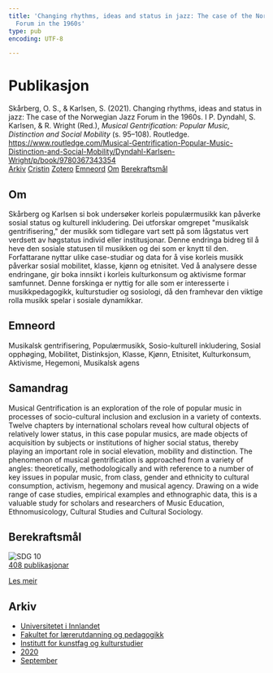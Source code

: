 ```yaml
---
title: 'Changing rhythms, ideas and status in jazz: The case of the Norwegian Jazz
  Forum in the 1960s'
type: pub
encoding: UTF-8

---
```

<h1>Publikasjon</h1>
<article id="csl-bib-container-KZ4KNIIX" class="csl-bib-container">
  <div class="csl-bib-body"> <div class="csl-entry">Skårberg, O. S., &#38; Karlsen, S. (2021). Changing rhythms, ideas and status in jazz: The case of the Norwegian Jazz Forum in the 1960s. I P. Dyndahl, S. Karlsen, &#38; R. Wright (Red.), <i>Musical Gentrification: Popular Music, Distinction and Social Mobility</i> (s. 95–108). Routledge. <a href="https://www.routledge.com/Musical-Gentrification-Popular-Music-Distinction-and-Social-Mobility/Dyndahl-Karlsen-Wright/p/book/9780367343354">https://www.routledge.com/Musical-Gentrification-Popular-Music-Distinction-and-Social-Mobility/Dyndahl-Karlsen-Wright/p/book/9780367343354</a></div> </div>
  <div class="csl-bib-buttons">
    <a href="#taxonomy-article-KZ4KNIIX" alt="archive" class="csl-bib-button">Arkiv</a>
    <a href="https://app.cristin.no/results/show.jsf?id=1827948" alt="Cristin" class="csl-bib-button">Cristin</a>
    <a href="http://zotero.org/groups/5881554/items/KZ4KNIIX" alt="Zotero" class="csl-bib-button">Zotero</a>
    <a href="#keywords-article-KZ4KNIIX" alt="keywords" class="csl-bib-button">Emneord</a>
    <a href="#about-article-KZ4KNIIX" alt="about_pub" class="csl-bib-button">Om</a>
    <a href="#sdg-article-KZ4KNIIX" alt="sdg" class="csl-bib-button">Berekraftsmål</a>
  </div>
  <div id="csl-bib-meta-container-KZ4KNIIX"></div>
</article>
<div id="csl-bib-meta-KZ4KNIIX" class="csl-bib-meta">
  <article id="about-article-KZ4KNIIX" class="about_pub-article">
    <h1>Om</h1>
    Skårberg og Karlsen si bok undersøker korleis populærmusikk kan påverke sosial status og kulturell inkludering. Dei utforskar omgrepet "musikalsk gentrifisering," der musikk som tidlegare vart sett på som lågstatus vert verdsett av høgstatus individ eller institusjonar. Denne endringa bidreg til å heve den sosiale statusen til musikken og dei som er knytt til den. Forfattarane nyttar ulike case-studiar og data for å vise korleis musikk påverkar sosial mobilitet, klasse, kjønn og etnisitet. Ved å analysere desse endringane, gir boka innsikt i korleis kulturkonsum og aktivisme formar samfunnet. Denne forskinga er nyttig for alle som er interesserte i musikkpedagogikk, kulturstudier og sosiologi, då den framhevar den viktige rolla musikk spelar i sosiale dynamikkar.
  </article>
  <article id="keywords-article-KZ4KNIIX" class="keywords-article">
    <h1>Emneord</h1>
    Musikalsk gentrifisering, Populærmusikk, Sosio-kulturell inkludering, Sosial opphøging, Mobilitet, Distinksjon, Klasse, Kjønn, Etnisitet, Kulturkonsum, Aktivisme, Hegemoni, Musikalsk agens
  </article>
  <article id="abstract-article-KZ4KNIIX" class="abstract-article">
    <h1>Samandrag</h1>
    Musical Gentrification is an exploration of the role of popular music in processes of socio-cultural inclusion and exclusion in a variety of contexts. Twelve chapters by international scholars reveal how cultural objects of relatively lower status, in this case popular musics, are made objects of acquisition by subjects or institutions of higher social status, thereby playing an important role in social elevation, mobility and distinction. The phenomenon of musical gentrification is approached from a variety of angles: theoretically, methodologically and with reference to a number of key issues in popular music, from class, gender and ethnicity to cultural consumption, activism, hegemony and musical agency. Drawing on a wide range of case studies, empirical examples and ethnographic data, this is a valuable study for scholars and researchers of Music Education, Ethnomusicology, Cultural Studies and Cultural Sociology.
  </article>
  <article id="sdg-article-KZ4KNIIX" class="sdg-article">
    <h1>Berekraftsmål</h1>
    <div class="sdg-container"><div id="sdg10" class="sdg">
        <img src="{{< params subfolder >}}images/sdg/sdg10_nn.png" class="image" alt="SDG 10">
        <div class="sdg-overlay">
          <a href="{{< params subfolder >}}nn/archive/?sdg=10#archive" class="sdg-publication-count"><span>408</span> publikasjonar</a>
          <p><a href="https://fn.no/om-fn/fns-baerekraftsmaal/mindre-ulikhet?lang=nno-NO" class="sdg-read-more">Les meir</a></p>
        </div>
      </div></div>
  </article>
  <article id="taxonomy-article-KZ4KNIIX" class="taxonomy-article">
    <h1>Arkiv</h1>
    <ul>
      <li><a href="{{< params subfolder >}}nn/archive/?key=3DCRN523">Universitetet i Innlandet</a></li>
      <li><a href="{{< params subfolder >}}nn/archive/?key=WYNZA47F">Fakultet for lærerutdanning og pedagogikk</a></li>
      <li><a href="{{< params subfolder >}}nn/archive/?key=VBB2T4VJ">Institutt for kunstfag og kulturstudier</a></li>
      <li><a href="{{< params subfolder >}}nn/archive/?key=DBTIKNMP">2020</a></li>
      <li><a href="{{< params subfolder >}}nn/archive/?key=765RKKS4">September</a></li>
    </ul>
  </article>
</div>
